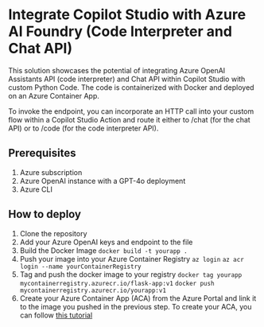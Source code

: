# Integrate Copilot Studio with Azure AI Foundry (Code Interpreter and Chat API)

This solution showcases the potential of integrating Azure OpenAI Assistants API (code interpreter) and Chat API within Copilot Studio with custom Python Code.
The code is containerized with Docker and deployed on an Azure Container App.

To invoke the endpoint, you can incorporate an HTTP call into your custom flow within a Copilot Studio Action and route it either to /chat (for the chat API) or to /code (for the code interpreter API).

## Prerequisites
1. Azure subscription
2. Azure OpenAI instance with a GPT-4o deployment
3. Azure CLI

## How to deploy

1. Clone the repository
2. Add your Azure OpenAI keys and endpoint to the file
3. Build the Docker Image
`docker build -t yourapp .`
4. Push your image into your Azure Container Registry
`az login`
`az acr login --name yourContainerRegistry`
5. Tag and push the docker image to your registry
`docker tag yourapp mycontainerregistry.azurecr.io/flask-app:v1`
`docker push mycontainerregistry.azurecr.io/yourapp:v1`
6. Create your Azure Container App (ACA) from the Azure Portal and link it to the image you pushed in the previous step. To create your ACA, you can follow [this tutorial](https://learn.microsoft.com/en-us/azure/container-apps/quickstart-portal)